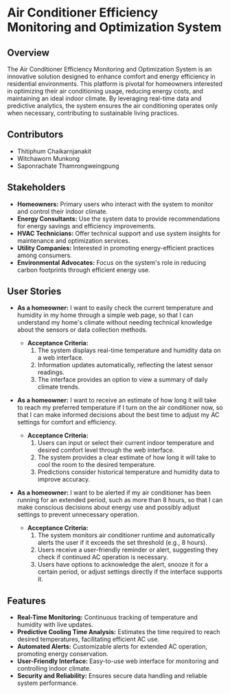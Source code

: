 # Air Conditioner Efficiency Monitoring and Optimization System

## Overview
The Air Conditioner Efficiency Monitoring and Optimization System is an innovative solution designed to enhance comfort and energy efficiency in residential environments. This platform is pivotal for homeowners interested in optimizing their air conditioning usage, reducing energy costs, and maintaining an ideal indoor climate. By leveraging real-time data and predictive analytics, the system ensures the air conditioning operates only when necessary, contributing to sustainable living practices.

## Contributors
- Thitiphum Chaikarnjanakit
- Witchaworn Munkong
- Saponrachate​ Thamrongweingpung​

## Stakeholders
- **Homeowners:** Primary users who interact with the system to monitor and control their indoor climate.
- **Energy Consultants:** Use the system data to provide recommendations for energy savings and efficiency improvements.
- **HVAC Technicians:** Offer technical support and use system insights for maintenance and optimization services.
- **Utility Companies:** Interested in promoting energy-efficient practices among consumers.
- **Environmental Advocates:** Focus on the system's role in reducing carbon footprints through efficient energy use.

## User Stories
- **As a homeowner:** I want to easily check the current temperature and humidity in my home through a simple web page, so that I can understand my home's climate without needing technical knowledge about the sensors or data collection methods.
   - **Acceptance Criteria:**
     1. The system displays real-time temperature and humidity data on a web interface.
     2. Information updates automatically, reflecting the latest sensor readings.
     3. The interface provides an option to view a summary of daily climate trends.

- **As a homeowner:** I want to receive an estimate of how long it will take to reach my preferred temperature if I turn on the air conditioner now, so that I can make informed decisions about the best time to adjust my AC settings for comfort and efficiency.
   - **Acceptance Criteria:**
     1. Users can input or select their current indoor temperature and desired comfort level through the web interface.
     2. The system provides a clear estimate of how long it will take to cool the room to the desired temperature.
     3. Predictions consider historical temperature and humidity data to improve accuracy.

- **As a homeowner:** I want to be alerted if my air conditioner has been running for an extended period, such as more than 8 hours, so that I can make conscious decisions about energy use and possibly adjust settings to prevent unnecessary operation.
   - **Acceptance Criteria:**
     1. The system monitors air conditioner runtime and automatically alerts the user if it exceeds the set threshold (e.g., 8 hours).
     2. Users receive a user-friendly reminder or alert, suggesting they check if continued AC operation is necessary.
     3. Users have options to acknowledge the alert, snooze it for a certain period, or adjust settings directly if the interface supports it.

## Features
- **Real-Time Monitoring:** Continuous tracking of temperature and humidity with live updates.
- **Predictive Cooling Time Analysis:** Estimates the time required to reach desired temperatures, facilitating efficient AC use.
- **Automated Alerts:** Customizable alerts for extended AC operation, promoting energy conservation.
- **User-Friendly Interface:** Easy-to-use web interface for monitoring and controlling indoor climate.
- **Security and Reliability:** Ensures secure data handling and reliable system performance.
